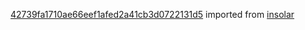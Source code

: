 [42739fa1710ae66eef1afed2a41cb3d0722131d5](https://github.com/insolar/insolar/commit/42739fa1710ae66eef1afed2a41cb3d0722131d5) imported from [insolar](https://github.com/insolar/insolar)
